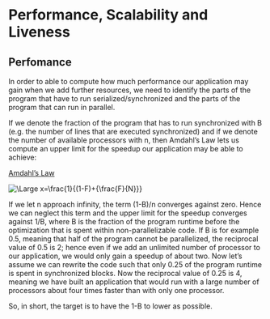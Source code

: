 # Performance, Scalability and Liveness

## Perfomance 

In order to able to compute how much performance our application may gain when we add further resources, we need to identify the parts of the program that have to run serialized/synchronized and the parts of the program that can run in parallel.

If we denote the fraction of the program that has to run synchronized with B (e.g. the number of lines that are executed synchronized) and if we denote the number of available processors with n, then Amdahl’s Law lets us compute an upper limit for the speedup our application may be able to achieve:

[Amdahl’s Law](https://it.wikipedia.org/wiki/Legge_di_Amdahl)

![\Large x=\frac{1}{(1-F)+{\frac{F}{N}}}](https://latex.codecogs.com/svg.latex?\Large&space;x=\frac{1}{(1-F)+{\frac{F}{N}}}) 

If we let n approach infinity, the term (1-B)/n converges against zero. Hence we can neglect this term and the upper limit for the speedup converges against 1/B, where B is the fraction of the program runtime before the optimization that is spent within non-parallelizable code. If B is for example 0.5, meaning that half of the program cannot be parallelized, the reciprocal value of 0.5 is 2; hence even if we add an unlimited number of processor to our application, we would only gain a speedup of about two. Now let’s assume we can rewrite the code such that only 0.25 of the program runtime is spent in synchronized blocks. Now the reciprocal value of 0.25 is 4, meaning we have built an application that would run with a large number of processors about four times faster than with only one processor.

So, in short, the target is to have the 1-B to lower as possible.
